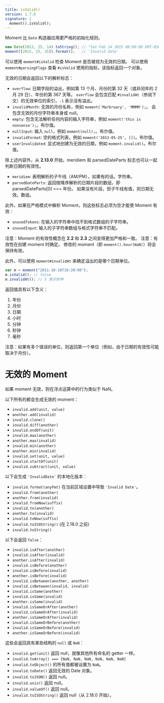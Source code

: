 ```yaml
---
title: isValid()
version: 1.7.0
signature: |
  moment().isValid();
---
```



Moment 比 `Date` 构造器应用更严格的初始化规则。

```js
new Date(2013, 25, 14).toString(); // "Sat Feb 14 2015 00:00:00 GMT-0500 (EST)"
moment([2015, 25, 35]).format();   // 'Invalid date'
```

可以使用 `moment#isValid` 检查 Moment 是否被视为无效的日期。
可以使用 `moment#parsingFlags` 查看 `#isValid` 使用的指标，该指标返回一个对象。

无效的日期会返回以下的解析标志：

 * `overflow`: 日期字段的溢出，例如第 13 个月、月份的第 32 天（或非闰年的 2 月 29 日）、年份的第 367 天等。
   `overflow` 会包含匹配 `#invalidAt`（参阅下文）的无效单位的索引，`-1` 表示没有溢出。
 * `invalidMonth`: 无效的月份名称，例如 ```moment('Marbruary', 'MMMM');```。
   会包含无效的月份字符串本身或 null。
 * `empty`: 包含无法解析任何内容的输入字符串，例如 `moment('this is nonsense');`。布尔值。
 * `nullInput`: 输入 `null`，例如 `moment(null);`。布尔值。
 * `invalidFormat`: 空的格式列表，例如 `moment('2013-05-25', [])`。布尔值。
 * `userInvalidated`: 显式地创建为无效的日期，例如 `moment.invalid()`。布尔值。

 除上述内容外，从 **2.13.0** 开始，meridiem 和 parsedDateParts 标志也可以一起判断日期的有效性。
 
 * `meridiem`: 表明解析的子午线（AM/PM），如果有的话。字符串。
 * `parsedDateParts`: 返回按降序解析的日期片段的数组，即 parsedDateParts[0] === 年份。 如果没有片段，但子午线有值，则日期无效。数组。

此外，如果在严格模式中解析 Moment，则这些标志必须为空才能使 Moment 有效：

 * `unusedTokens`: 在输入的字符串中找不到格式数组的子字符串。
 * `unusedInput`: 输入的子字符串数组与格式字符串不匹配。

注意：Moment 的有效性概念在 **2.2** 和 **2.3** 之间变得更加严格和一致。 
注意：有效性在创建 moment 时确定。 
修改的 moment（即 `moment().hour(NaN)`）将会保持有效。

此外，可以使用 `moment#invalidAt` 来确定溢出的是哪个日期单位。

```javascript
var m = moment("2011-10-10T10:20:90");
m.isValid(); // false
m.invalidAt(); // 5 表示秒钟
```

返回值具有以下含义：

<ol>
  <li>年份</li>
  <li>月份</li>
  <li>日期</li>
  <li>小时</li>
  <li>分钟</li>
  <li>秒钟</li>
  <li>毫秒</li>
</ol>

注意：如果有多个错误的单位，则返回第一个单位（例如，由于日期的有效性可能取决于月份）。

无效的 Moment
===============

如果 moment 无效，则在浮点运算中的行为类似于 NaN。

以下所有的都会生成无效的 moment：

* `invalid.add(unit, value)`
* `another.add(invalid)`
* `invalid.clone()`
* `invalid.diff(another)`
* `invalid.endOf(unit)`
* `invalid.max(another)`
* `another.max(invalid)`
* `invalid.min(another)`
* `another.min(invalid)`
* `invalid.set(unit, value)`
* `invalid.startOf(unit)`
* `invalid.subtract(unit, value)`

以下会生成 `'InvalidDate'` 的本地化版本：

* `invalid.format(anyFmt)` 在当前区域设置中导致 `'Invalid Date'`。
* `invalid.from(another)`
* `another.from(invalid)`
* `invalid.fromNow(suffix)`
* `invalid.to(another)`
* `another.to(invalid)`
* `invalid.toNow(suffix)`
* `invalid.toISOString()` (在 2.18.0 之前)
* `invalid.toString()`

以下会返回 `false`：

* `invalid.isAfter(another)`
* `invalid.isAfter(invalid)`
* `another.isAfter(invalid)`
* `invalid.isBefore(another)`
* `invalid.isBefore(invalid)`
* `another.isBefore(invalid)`
* `invalid.isBetween(another, another)`
* `invalid.isBetween(invalid, invalid)`
* `invalid.isSame(another)`
* `invalid.isSame(invalid)`
* `another.isSame(invalid)`
* `invalid.isSameOrAfter(another)`
* `invalid.isSameOrAfter(invalid)`
* `another.isSameOrAfter(invalid)`
* `invalid.isSameOrBefore(another)`
* `invalid.isSameOrBefore(invalid)`
* `another.isSameOrBefore(invalid)`

这些会返回具有某些结构的 `null` 或 `NaN`：

* `invalid.get(unit)` 返回 null，就像其他所有命名的 getter 一样。
* `invalid.toArray() === [NaN, NaN, NaN, NaN, NaN, NaN]`
* `invalid.toObject()` 的所有值都被设置为 `NaN`。
* `invalid.toDate()` 返回无效的 Date 对象。
* `invalid.toJSON()` 返回 null。
* `invalid.unix()` 返回 null。
* `invalid.valueOf()` 返回 null。
* `invalid.toISOString()` 返回 null（从 2.18.0 开始）。
